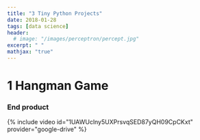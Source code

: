 ```yaml
---
title: "3 Tiny Python Projects"
date: 2018-01-28
tags: [data science]
header:
  # image: "/images/perceptron/percept.jpg"
excerpt: " "
mathjax: "true"
---
```

# 1 Hangman Game
> 
<script src="https://gist.github.com/CasvanOosterhout/00a96c9ad9e409486527ee2a73e70398.js"></script>

### End product
{% include video id="1UAWUclny5UXPrsvqSED87yQH09CpCKxt" provider="google-drive" %}


